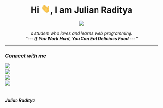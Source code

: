 <h1 align="center">Hi <img src="https://raw.githubusercontent.com/ABSphreak/ABSphreak/master/gifs/Hi.gif" width="30px">, I am Julian Raditya</h1>
<p align="center">
  <a href="https://github.com/inijulian/readme-typing-svg"><img src="https://readme-typing-svg.herokuapp.com/?lines=Junior+Web+Developer&center=true&width=500&height=50"></a>
</p>

<p align="center">
  <em>
        a student who loves and learns web programming.
  <br>
  <b><i>"--- If You Work Hard, You Can Eat Delicious Food ---"</i></b>
</p>

---
<h3> Connect with me </h3>

<div>
  <div id="gmail">
    <a href="https://www.instagram.com/julianradityaa" target="_blank">
      <img src="https://img.shields.io/badge/Instagram-julianradityaa-E4405F?style=for-the-badge&logo=instagram&logoColor=white">
    </a>
  </div>

  <div id="gmail">
    <a href="mailto:akunjulian22@gmail.com" target="_blank">
      <img src="https://img.shields.io/badge/Gmail-akunnyajulian22@gmail.com-D14836?style=for-the-badge&logo=gmail&logoColor=white">
    </a>
  </div>  
  
  <div id="linkedin">
    <a href="https://www.linkedin.com/in/julian-raditya" target="_blank">
      <img src="https://img.shields.io/badge/LinkedIn-Muhammad%20Julian%20Raditya%20Putra%20Ali-0077B5?style=for-the-badge&logo=linkedin&logoColor=white">
    </a>
    </div>

  <div id="website">
    <a href="https://julianraditya.me" target="_blank">
      <img src="https://img.shields.io/badge/website-julianraditya.me-000000?style=for-the-badge&logo=About.me&logoColor=white">
    </a>
  </div>
</div>
  <br>

  <h5 align="right>Created with 🖤 by <a href="https://github.com/inijulian">Julian Raditya</a></h5>
